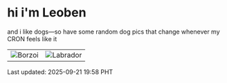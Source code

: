 # hi i'm Leoben

and i like dogs—so have some random dog pics that change whenever my CRON feels like it

|  |  |
|--------|----------|
| ![Borzoi](https://random-dog-vercel.vercel.app/api/random-borzoi?v=1758455926) | ![Labrador](https://random-dog-vercel.vercel.app/api/random-labrador?v=1758455926) |

Last updated: 2025-09-21 19:58 PHT
